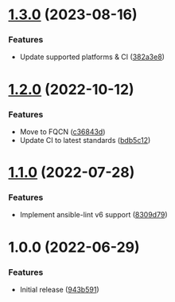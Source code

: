 # [1.3.0](https://github.com/de-it-krachten/ansible-role-rhsm/compare/v1.2.0...v1.3.0) (2023-08-16)


### Features

* Update supported platforms & CI ([382a3e8](https://github.com/de-it-krachten/ansible-role-rhsm/commit/382a3e8563467977f6a8ccba6e911ad16b05d4bb))

# [1.2.0](https://github.com/de-it-krachten/ansible-role-rhsm/compare/v1.1.0...v1.2.0) (2022-10-12)


### Features

* Move to FQCN ([c36843d](https://github.com/de-it-krachten/ansible-role-rhsm/commit/c36843d1fd02027a61770dd5c931ef7e8e71b53c))
* Update CI to latest standards ([bdb5c12](https://github.com/de-it-krachten/ansible-role-rhsm/commit/bdb5c12723dd5eca86f9306875d35f2d2e1b879b))

# [1.1.0](https://github.com/de-it-krachten/ansible-role-rhsm/compare/v1.0.0...v1.1.0) (2022-07-28)


### Features

* Implement ansible-lint v6 support ([8309d79](https://github.com/de-it-krachten/ansible-role-rhsm/commit/8309d7985a2bdbe00d76ee90baafa5ed1343f72a))

# 1.0.0 (2022-06-29)


### Features

* Initial release ([943b591](https://github.com/de-it-krachten/ansible-role-rhsm/commit/943b591e2c4da0974cad2d8f68a8be8bacd5308f))
